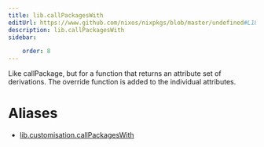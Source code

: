 ```yaml
---
title: lib.callPackagesWith
editUrl: https://www.github.com/nixos/nixpkgs/blob/master/undefined#L184C22
description: lib.callPackagesWith
sidebar:

    order: 8
---
```


Like callPackage, but for a function that returns an attribute
set of derivations. The override function is added to the
individual attributes.


# Aliases

- [lib.customisation.callPackagesWith](/nix-doc-comments/reference/lib/customisation/lib-customisation-callpackageswith)


